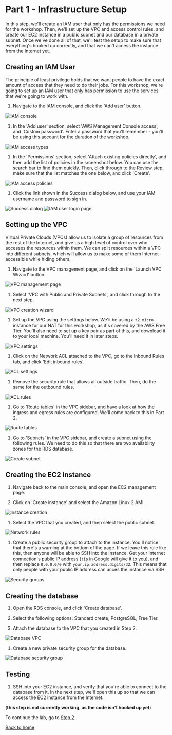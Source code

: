 # Part 1 - Infrastructure Setup

In this step, we'll create an IAM user that only has the permissions we need for the workshop.  Then, we'll set up the VPC and access control rules, and create our EC2 instance in a public subnet and our database in a private subnet.  Once we've done all of that, we'll test the setup to make sure that everything's hooked up correctly, and that we can't access the instance from the Internet yet.

## Creating an IAM User

The principle of least privilege holds that we want people to have the exact amount of access that they need to do their jobs.  For this workshop, we're going to set up an IAM user that only has permission to use the services that we're going to work with.

1. Navigate to the IAM console, and click the 'Add user' button.

![IAM console](1-iampage.png)

1. In the 'Add user' section, select 'AWS Management Console access', and 'Custom password'.  Enter a password that you'll remember - you'll be using this account for the duration of the workshop.

![IAM access types](2-accesstype.png)

1. In the 'Permissions' section, select 'Attach existing policies directly', and then add the list of policies in the srceenshot below.  You can use the search bar to find them quickly.  Then, click through to the Review step, make sure that the list matches the one below, and click 'Create'.

![IAM access policies](3-accesspolicies.png)

1. Click the link shown in the Success dialog below, and use your IAM username and password to sign in.

![Success dialog](4-success.png)
![IAM user login page](4-loginpage.png)

## Setting up the VPC

Virtual Private Clouds (VPCs) allow us to isolate a group of resources from the rest of the Internet, and give us a high level of control over who accesses the resources within them.  We can split resources within a VPC into different subnets, which will allow us to make some of them Internet-accessible while hiding others.

1. Navigate to the VPC management page, and click on the 'Launch VPC Wizard' button.

![VPC management page](5-vpc.png)

1. Select 'VPC with Public and Private Subnets', and click through to the next step.

![VPC creation wizard](6-vpctype.png)

1. Set up the VPC using the settings below.  We'll be using a `t2.micro` instance for our NAT for this workshop, as it's covered by the AWS Free Tier.  You'll also need to set up a key pair as part of this, and download it to your local machine.  You'll need it in later steps.

![VPC settings](7-vpcsettings.png)

1. Click on the Network ACL attached to the VPC, go to the Inbound Rules tab, and click 'Edit inbound rules'.

![ACL settings](8-aclsettings.png)

1. Remove the security rule that allows all outside traffic.  Then, do the same for the outbound rules.

![ACL rules](9-lockdown.png)

1. Go to 'Route tables' in the VPC sidebar, and have a look at how the ingress and egress rules are configured.  We'll come back to this in Part 2.

![Route tables](10-routetables.png)

1. Go to 'Subnets' in the VPC sidebar, and create a subnet using the following rules.  We need to do this so that there are two availability zones for the RDS database.

![Create subnet](11-subnet.png)

## Creating the EC2 instance

1. Navigate back to the main console, and open the EC2 management page.

1. Click on 'Create instance' and select the Amazon Linux 2 AMI.

![Instance creation](12-ec2.png)

1. Select the VPC that you created, and then select the public subnet.

![Network rules](13-ec2public.png)

1. Create a public security group to attach to the instance.  You'll notice that there's a warning at the bottom of the page.  If we leave this rule like this, then anyone will be able to SSH into the instance.  Get your Internet connection's public IP address (`!ip` in Google will give it to you), and then replace `0.0.0.0/0` with `your.ip.address.digits/32`.  This means that only people with your public IP address can acces the instance via SSH.

![Security groups](14-ec2sg.png)

## Creating the database

1. Open the RDS console, and click 'Create database'.

1. Select the following options: Standard create, PostgreSQL, Free Tier.

1. Attach the database to the VPC that you created in Step 2.

![Database VPC](15-databasevpc.png)

1. Create a new private security group for the database.

![Database security group](16-database.png)

## Testing

1. SSH into your EC2 instance, and verify that you're able to connect to the database from it.  In the next step, we'll open this up so that we can access the EC2 instance from the Internet.

(**this step is not currently working, as the code isn't hooked up yet**)

To continue the lab, go to [Step 2](../Step2).

[Back to home](./)
